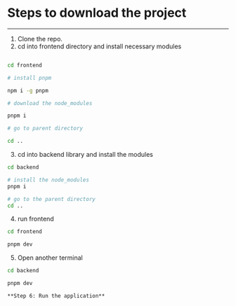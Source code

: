 # Steps to download the project

---

1. Clone the repo.
2. cd into frontend directory and install necessary modules
 ```bash

cd frontend

# install pnpm

npm i -g pnpm

# download the node_modules

pnpm i

# go to parent directory

cd ..

```
3. cd into backend library and install the modules
```bash
cd backend

# install the node_modules
pnpm i

# go to the parent directory
cd ..
```

4. run frontend

```bash
cd frontend

pnpm dev
```

5. Open another terminal

```bash
cd backend

pnpm dev
```


```
**Step 6: Run the application**
```